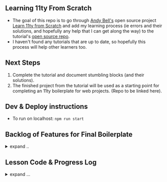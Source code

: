 ## Learning 11ty From Scratch

- The goal of this repo is to go through [Andy Bell's](https://andy-bell.co.uk/links/) open source project [Learn 11ty from Scratch](https://learneleventyfromscratch.com/) and add my learning process (ie errors and their solutions, and hopefully any help that I can get along the way) to the tutorial's [open source repo](https://github.com/Andy-set-studio/learneleventyfromscratch.com).
- I haven't found any tutorials that are up to date, so hopefully this process will help other learners too.

## Next Steps

1. Complete the tutorial and document stumbling blocks (and their solutions).
2. The finished project from the tutorial will be used as a starting point for completing an 11ty boilerplate for web projects. (Repo to be linked here).

## Dev & Deploy instructions

- To run on localhost: `npm run start`

## Backlog of Features for Final Boilerplate

<details>
 <summary> 
 expand ..
</summary>

## BACKLOG of FEATURES for FINAL BOILERPLATE

File-types to link properly:

- [ ] CSS
- [ ] SaSS
- [ ] images
- [ ] javaScript

Libraries to load:

- [ ] fontawesome

CMS:

- [ ] Netlify CMS or gitHub CMS (?)

Deploy:

- [ ] deploy to Netlify
- [ ] lambda functions
- [ ] api calls
- [ ] authentication (?)

</details>

## Lesson Code & Progress Log

<details>

<summary>expand ...</summary>

- As the course repo states, this is a retired course, so stumbling blocks and technical issues are to be expected.

- This repo (that you are reading) is the "eleventy-from-scratch" repo that the instructions will tell you to create. This md file and the /gitHub-Images directory are the only things that are different.

## For Q & A, errors, and questions

- see the following sections
- & look at the [issues](https://github.com/maiya-22/learning-repo__learn-11ty-from-scratch/issues)

## [Lesson: About Your Instructor](https://learneleventyfromscratch.com/#about-your-instructor)

- Opened issue because could not find the progress snapshots. Hopefully will be able to create them with this repo.
  - Issue [#37](https://github.com/Andy-set-studio/learneleventyfromscratch.com/issues/37)

## [Lesson 1](https://learneleventyfromscratch.com/lesson/1.html#what-is-eleventy)

- Final code for Lesson 1: [repo branch "lesson-01"](https://github.com/maiya-22/learning-repo__learn-11ty-from-scratch/tree/Lesson-01)

## [Lesson 2](https://learneleventyfromscratch.com/lesson/1.html#what-is-eleventy)

- ⚠️ ERROR: Cannot GET /
  <details>
      <summary>Problem </summary>

  - @ commit [f92fc90ccfb](https://github.com/maiya-22/learning-repo__learn-11ty-from-scratch/tree/b2659d81bda1677810c7e5cf9e0f8f92fc90ccfb)

  - At the end of the lesson, you run `npx eleventy --serve`

  - You are supposed to see this output in the browser:

    ![lesson 2 goal](https://raw.githubusercontent.com/maiya-22/learning-repo__learn-11ty-from-scratch/Lesson-02/gitHub-Images/lesson-02-goal.jpg)

        Instead, you see this:

    ![lesson 2 actual](https://raw.githubusercontent.com/maiya-22/learning-repo__learn-11ty-from-scratch/Lesson-02/gitHub-Images/lesson-02-actual.png)

    </details>
      <details>
        <summary>Solution </summary>

        - The index.md file was in the root directory.
        - It is supposed to be in the /src directory.
        - That solved it.

    </details>

  - Final code for Lesson 2: [repo branch "lesson-02"](https://github.com/maiya-22/learning-repo__learn-11ty-from-scratch/tree/Lesson-02)

## [Lesson 3](https://learneleventyfromscratch.com/lesson/3.html#what-is-nunjucks)

- key point:
  <details>
            <summary>
                  config for making it so that you can use html files
                </summary>

  `"With the code we’ve just added, we’re > telling Eleventy that markdown files, data files and HTML files should be processed by Nunjucks. That means that we can now use .html files instead of having to use .njk files."`

            module.exports = config => {
              return {
                dir: {
                  markdownTemplateEngine: 'njk',
                  dataTemplateEngine: 'njk',
                  htmlTemplateEngine: 'njk',
                  dir: {
                    input: 'src',
                    output: 'dist'
                  }
                }
              };
            };

  </details>

- Final code for Lesson 3: [repo branch "lesson-03"](https://github.com/maiya-22/learning-repo__learn-11ty-from-scratch/tree/Lesson-03)

## [Lesson 4](https://learneleventyfromscratch.com/lesson/4.html)

- Note: Image links still broken at end of lesson. (To be fixed in future lesson).
- Final code for Lesson 4: [repo branch "lesson-04"](https://github.com/maiya-22/learning-repo__learn-11ty-from-scratch/tree/Lesson-04)

## [Lesson 5](https://learneleventyfromscratch.com/lesson/5.html)

- Final code for Lesson 5: [repo branch "lesson-05"](https://github.com/maiya-22/learning-repo__learn-11ty-from-scratch/tree/Lesson-05)

## [Lesson 6](https://learneleventyfromscratch.com/lesson/6.html)

- Final code for Lesson 6: [repo branch "lesson-06"](https://github.com/maiya-22/learning-repo__learn-11ty-from-scratch/tree/Lesson-06)

## [Lesson 7](https://learneleventyfromscratch.com/lesson/7.html)

- Final code for Lesson 7: [repo branch "lesson-07"](https://github.com/maiya-22/learning-repo__learn-11ty-from-scratch/tree/Lesson-07)

## [Lesson 8](https://learneleventyfromscratch.com/lesson/8.html)

- Final code for Lesson 8: [repo branch "lesson-08"](https://github.com/maiya-22/learning-repo__learn-11ty-from-scratch/tree/Lesson-08)

## [Lesson 9](https://learneleventyfromscratch.com/lesson/9.html)

- Final code for Lesson 9: [repo branch "lesson-09"](https://github.com/maiya-22/learning-repo__learn-11ty-from-scratch/tree/Lesson-09)

## [Lesson 10](https://learneleventyfromscratch.com/lesson/10.html)

- Final code for Lesson 10: [repo branch "lesson-10"](https://github.com/maiya-22/learning-repo__learn-11ty-from-scratch/tree/Lesson-10)

## [Lesson 11](https://learneleventyfromscratch.com/lesson/11.html)

- Final code for Lesson 11: [repo branch "lesson-11"](https://github.com/maiya-22/learning-repo__learn-11ty-from-scratch/tree/Lesson-11)

## [Lesson 12](https://learneleventyfromscratch.com/lesson/12.html)

- Final code for Lesson 12: [repo branch "lesson-12"](https://github.com/maiya-22/learning-repo__learn-11ty-from-scratch/tree/Lesson-12)

## [Lesson 13](https://learneleventyfromscratch.com/lesson/13.html)

- Final code for Lesson 13: [repo branch "lesson-13"](https://github.com/maiya-22/learning-repo__learn-11ty-from-scratch/tree/Lesson-13)

## [Lesson 14](https://learneleventyfromscratch.com/lesson/14.html)

<!--
- Final code for Lesson 14: [repo branch "lesson-14"](https://github.com/maiya-22/learning-repo__learn-11ty-from-scratch/tree/Lesson-14)

## [Lesson 15](https://learneleventyfromscratch.com/lesson/15.html)

- Final code for Lesson 15: [repo branch "lesson-15"](https://github.com/maiya-22/learning-repo__learn-11ty-from-scratch/tree/Lesson-15) -->
</details>
